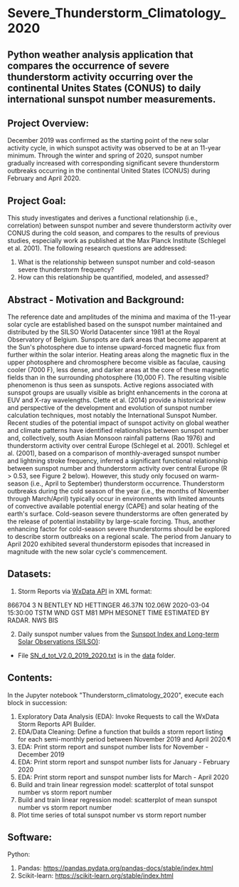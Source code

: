 # Severe_Thunderstorm_Climatology_2020
## Python weather analysis application that compares the occurrence of severe thunderstorm activity occurring over the continental Unites States (CONUS) to daily international sunspot number measurements.

## Project Overview:  
December 2019 was confirmed as the starting point of the new solar activity cycle, in which sunspot activity was observed to be at an 11-year minimum. Through the winter and spring of 2020, sunspot number gradually increased with corresponding significant severe thunderstorm outbreaks occurring in the continental United States (CONUS) during February and April 2020.

## Project Goal: 
This study investigates and derives a functional relationship (i.e., correlation) between sunspot number and severe thunderstorm activity over CONUS during the cold season, and compares to the results of previous studies, especially work as published at the Max Planck Institute (Schlegel et al. 2001). The following research questions are addressed:
1. What is the relationship between sunspot number and cold-season severe thunderstorm frequency?
2. How can this relationship be quantified, modeled, and assessed?

## Abstract - Motivation and Background:
The reference date and amplitudes of the minima and maxima of the 11-year solar cycle are established based on the sunspot number maintained and distributed by the SILSO World Datacenter since 1981 at the Royal Observatory of Belgium. Sunspots are dark areas that become apparent at the Sun's photosphere due to intense upward-forced magnetic flux from further within the solar interior. Heating areas along the magnetic flux in the upper photosphere and chromosphere become visible as faculae, causing cooler (7000 F), less dense, and darker areas at the core of these magnetic fields than in the surrounding photosphere (10,000 F). The resulting visible phenomenon is thus seen as sunspots. Active regions associated with sunspot groups are usually visible as bright enhancements in the corona at EUV and X-ray wavelengths.  Clette et al. (2014) provide a historical review and perspective of the development and evolution of sunspot number calculation techniques, most notably the International Sunspot Number.  Recent studies of the potential impact of sunspot activity on global weather and climate patterns have identified relationships between sunspot number and, collectively, south Asian Monsoon rainfall patterns (Rao 1976) and thunderstorm activity over central Europe (Schlegel et al. 2001).  Schlegel et al. (2001), based on a comparison of monthly-averaged sunspot number and lightning stroke frequency, inferred a significant functional relationship between sunspot number and thunderstorm activity over central Europe (R > 0.53, see Figure 2 below). However, this study only focused on warm-season (i.e., April to September) thunderstorm occurrence. Thunderstorm outbreaks during the cold season of the year (i.e., the months of November through March/April) typically occur in environments with limited amounts of convective available potential energy (CAPE) and solar heating of the earth's surface. Cold-season severe thunderstorms are often generated by the release of potential instability by large-scale forcing. Thus, another enhancing factor for cold-season severe thunderstorms should be explored to describe storm outbreaks on a regional scale. The period from January to April 2020 exhibited several thunderstorm episodes that increased in magnitude with the new solar cycle's commencement.

## Datasets:
1) Storm Reports via [WxData API](https://wxdata.com/api-storm-reports-explorer) in XML format: 

<data num_results="34 of 34 records returned">
<storm-report>
<id>866704</id>
<city>3 N BENTLEY</city>
<state>ND</state>
<county>HETTINGER</county>
<latitude>46.37N</latitude>
<longitude>102.06W</longitude>
<event_local_time>2020-03-04 15:30:00</event_local_time>
<event_local_timezone/>
<event>TSTM WND GST</event>
<magnitude>M81 MPH</magnitude>
<source>MESONET</source>
<remarks>TIME ESTIMATED BY RADAR.</remarks>
<author>NWS</author>
<subauthor>BIS</subauthor>
</storm-report>


2) Daily sunspot number values from the [Sunspot Index and Long-term Solar Observations (SILSO)](http://sidc.be/silso/datafiles):
- File [SN_d_tot_V2.0_2019_2020.txt](https://github.com/kenpryor67/Severe_Thunderstorm_Climatology_2020/blob/main/data/SN_d_tot_V2.0_2019_2020.txt) is in the [data](https://github.com/kenpryor67/Severe_Thunderstorm_Climatology_2020/tree/main/data) folder.

## Contents:
In the Jupyter notebook "Thunderstorm_climatology_2020", execute each block in succession:
1) Exploratory Data Analysis (EDA): Invoke Requests to call the WxData Storm Reports API Builder.
2) EDA/Data Cleaning: Define a function that builds a storm report listing for each semi-monthly period between November 2019 and April 2020.¶
3) EDA: Print storm report and sunspot number lists for November - December 2019
4) EDA: Print storm report and sunspot number lists for January - February 2020
5) EDA: Print storm report and sunspot number lists for March - April 2020
6) Build and train linear regression model: scatterplot of total sunspot number vs storm report number
7) Build and train linear regression model: scatterplot of mean sunspot number vs storm report number
8) Plot time series of total sunspot number vs storm report number

## Software:
Python:
1) Pandas: https://pandas.pydata.org/pandas-docs/stable/index.html
2) Scikit-learn: https://scikit-learn.org/stable/index.html

